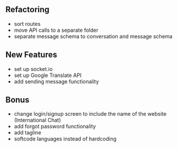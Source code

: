 ## Refactoring

- sort routes
- move API calls to a separate folder
- separate message schema to conversation and message schema

## New Features

- set up socket.io
- set up Google Translate API
- add sending message functionality

## Bonus

- change login/signup screen to include the name of the website (International Chat)
- add forgot password functionality
- add tagline
- softcode languages instead of hardcoding
